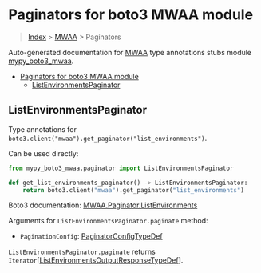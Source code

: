 # Paginators for boto3 MWAA module

> [Index](..) > [MWAA](.) > Paginators

Auto-generated documentation for
[MWAA](https://boto3.amazonaws.com/v1/documentation/api/latest/reference/services/mwaa.html#MWAA)
type annotations stubs module
[mypy_boto3_mwaa](https://pypi.org/project/mypy-boto3-mwaa/).

- [Paginators for boto3 MWAA module](#paginators-for-boto3-mwaa-module)
  - [ListEnvironmentsPaginator](#listenvironmentspaginator)

## ListEnvironmentsPaginator

Type annotations for `boto3.client("mwaa").get_paginator("list_environments")`.

Can be used directly:

```python
from mypy_boto3_mwaa.paginator import ListEnvironmentsPaginator

def get_list_environments_paginator() -> ListEnvironmentsPaginator:
    return boto3.client("mwaa").get_paginator("list_environments")
```

Boto3 documentation:
[MWAA.Paginator.ListEnvironments](https://boto3.amazonaws.com/v1/documentation/api/latest/reference/services/mwaa.html#MWAA.Paginator.ListEnvironments)

Arguments for `ListEnvironmentsPaginator.paginate` method:

- `PaginationConfig`:
  [PaginatorConfigTypeDef](./type_defs.md#paginatorconfigtypedef)

`ListEnvironmentsPaginator.paginate` returns
`Iterator`\[[ListEnvironmentsOutputResponseTypeDef](./type_defs.md#listenvironmentsoutputresponsetypedef)\].
